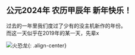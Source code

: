 ## 公元2024年 农历甲辰年 新年快乐！
过去的一年里我们度过了少有的没主机新作的年份。\
而这一天似乎在2019年的某一天，先辈x

![火恐龙](https://pokeamice.com/pokepic/151005.png){: .align-center}